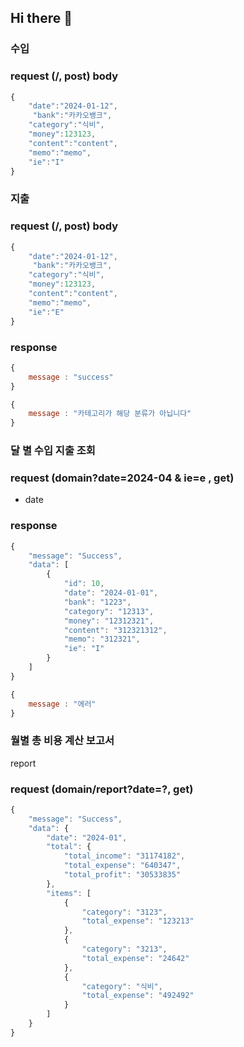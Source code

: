 ## Hi there 👋

### 수입

### request (/, post) body

```jsx
{
    "date":"2024-01-12",
     "bank":"카카오뱅크",
    "category":"식비",
    "money":123123,
    "content":"content",
    "memo":"memo",
    "ie":"I"
}
```

### 지출

### request (/, post) body

```jsx
{
    "date":"2024-01-12",
     "bank":"카카오뱅크",
    "category":"식비",
    "money":123123,
    "content":"content",
    "memo":"memo",
    "ie":"E"
}
```

### response

```jsx
{
	message : "success"
}
```

```jsx
{
	message : "카테고리가 해당 분류가 아닙니다"
}
```

### 달 별  수입 지출 조회

### request (domain?date=2024-04 & ie=e , get)

- date

### response

```jsx
{
    "message": "Success",
    "data": [
        {
            "id": 10,
            "date": "2024-01-01",
            "bank": "1223",
            "category": "12313",
            "money": "12312321",
            "content": "312321312",
            "memo": "312321",
            "ie": "I"
        }
    ]
}
```

```jsx
{
	message : "에러"
}
```

### 월별 총 비용 계산 보고서

report

### request (domain/report?date=?, get)

```jsx
{
    "message": "Success",
    "data": {
        "date": "2024-01",
        "total": {
            "total_income": "31174182",
            "total_expense": "640347",
            "total_profit": "30533835"
        },
        "items": [
            {
                "category": "3123",
                "total_expense": "123213"
            },
            {
                "category": "3213",
                "total_expense": "24642"
            },
            {
                "category": "식비",
                "total_expense": "492492"
            }
        ]
    }
}
```
